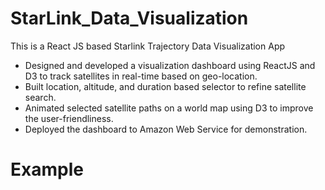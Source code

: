 # StarLink_Data_Visualization
This is a React JS based Starlink Trajectory Data Visualization App

+ Designed and developed a visualization dashboard using ReactJS and D3 to track satellites in real-time based on geo-location.
+ Built location, altitude, and duration based selector to refine satellite search.
+ Animated selected satellite paths on a world map using D3 to improve the user-friendliness.
+ Deployed the dashboard to Amazon Web Service for demonstration. 

# Example
